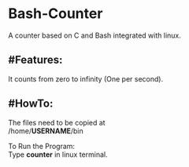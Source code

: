 # Bash-Counter
A counter based on C and Bash integrated with linux.

<h2>#Features:</h2>
It counts from zero to infinity (One per second).

<h2>#HowTo:</h2>
The files need to be copied at <br>
/home/<b>USERNAME</b>/bin

To Run the Program:<br>
Type <b>counter</b> in linux terminal.
